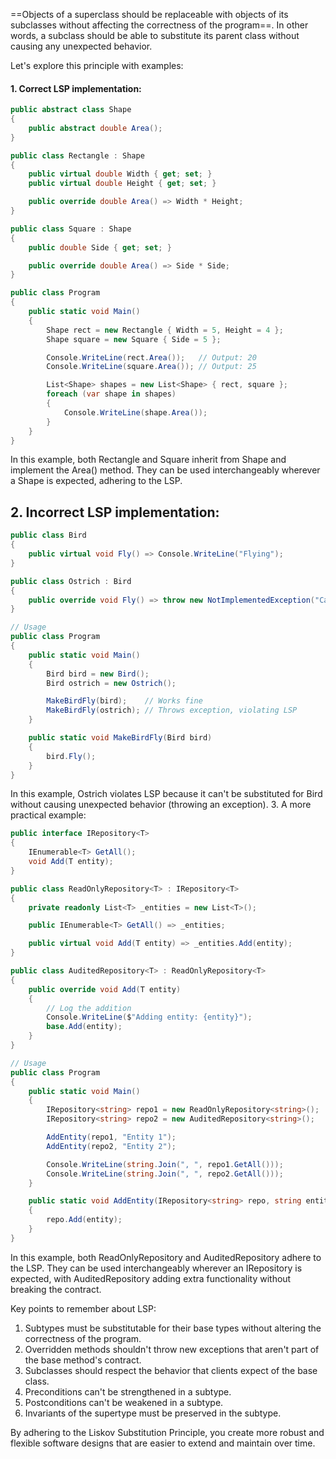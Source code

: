  ==Objects of a superclass should be replaceable with objects of its subclasses without affecting the correctness of the program==. In other words, a subclass should be able to substitute its parent class without causing any unexpected behavior.

Let's explore this principle with examples:
#### 1. Correct LSP implementation:
```csharp
public abstract class Shape
{
    public abstract double Area();
}

public class Rectangle : Shape
{
    public virtual double Width { get; set; }
    public virtual double Height { get; set; }

    public override double Area() => Width * Height;
}

public class Square : Shape
{
    public double Side { get; set; }

    public override double Area() => Side * Side;
}

public class Program
{
    public static void Main()
    {
        Shape rect = new Rectangle { Width = 5, Height = 4 };
        Shape square = new Square { Side = 5 };

        Console.WriteLine(rect.Area());   // Output: 20
        Console.WriteLine(square.Area()); // Output: 25

        List<Shape> shapes = new List<Shape> { rect, square };
        foreach (var shape in shapes)
        {
            Console.WriteLine(shape.Area());
        }
    }
}
```

In this example, both Rectangle and Square inherit from Shape and implement the Area() method. They can be used interchangeably wherever a Shape is expected, adhering to the LSP.
## 2. Incorrect LSP implementation:
```csharp
public class Bird
{
    public virtual void Fly() => Console.WriteLine("Flying");
}

public class Ostrich : Bird
{
    public override void Fly() => throw new NotImplementedException("Can't fly");
}

// Usage
public class Program
{
    public static void Main()
    {
        Bird bird = new Bird();
        Bird ostrich = new Ostrich();

        MakeBirdFly(bird);    // Works fine
        MakeBirdFly(ostrich); // Throws exception, violating LSP
    }

    public static void MakeBirdFly(Bird bird)
    {
        bird.Fly();
    }
}
```

In this example, Ostrich violates LSP because it can't be substituted for Bird without causing unexpected behavior (throwing an exception).
3. A more practical example:
```csharp
public interface IRepository<T>
{
    IEnumerable<T> GetAll();
    void Add(T entity);
}

public class ReadOnlyRepository<T> : IRepository<T>
{
    private readonly List<T> _entities = new List<T>();

    public IEnumerable<T> GetAll() => _entities;

    public virtual void Add(T entity) => _entities.Add(entity);
}

public class AuditedRepository<T> : ReadOnlyRepository<T>
{
    public override void Add(T entity)
    {
        // Log the addition
        Console.WriteLine($"Adding entity: {entity}");
        base.Add(entity);
    }
}

// Usage
public class Program
{
    public static void Main()
    {
        IRepository<string> repo1 = new ReadOnlyRepository<string>();
        IRepository<string> repo2 = new AuditedRepository<string>();

        AddEntity(repo1, "Entity 1");
        AddEntity(repo2, "Entity 2");

        Console.WriteLine(string.Join(", ", repo1.GetAll()));
        Console.WriteLine(string.Join(", ", repo2.GetAll()));
    }

    public static void AddEntity(IRepository<string> repo, string entity)
    {
        repo.Add(entity);
    }
}
```

In this example, both ReadOnlyRepository and AuditedRepository adhere to the LSP. They can be used interchangeably wherever an IRepository is expected, with AuditedRepository adding extra functionality without breaking the contract.

Key points to remember about LSP:
1. Subtypes must be substitutable for their base types without altering the correctness of the program.
2. Overridden methods shouldn't throw new exceptions that aren't part of the base method's contract.
3. Subclasses should respect the behavior that clients expect of the base class.
4. Preconditions can't be strengthened in a subtype.
5. Postconditions can't be weakened in a subtype.
6. Invariants of the supertype must be preserved in the subtype.

By adhering to the Liskov Substitution Principle, you create more robust and flexible software designs that are easier to extend and maintain over time.